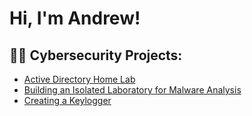 <h1>Hi, I'm Andrew! </h1>

<h2>👨‍💻 Cybersecurity Projects:</h2>

- [Active Directory Home Lab](https://github.com/KEndrw/Active-Directory-Lab)
- [Building an Isolated Laboratory for Malware Analysis](https://github.com/KEndrw/Sandbox_for_Malware_Analysis)
- [Creating a Keylogger](https://github.com/KEndrw/Keylogger)

  
